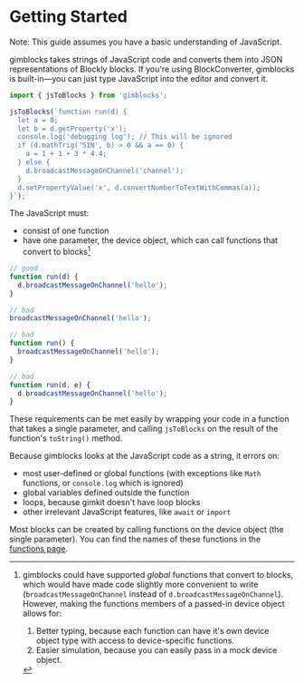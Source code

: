 # Getting Started

Note: This guide assumes you have a basic understanding of JavaScript.

gimblocks takes strings of JavaScript code and converts them into JSON representations of Blockly blocks. If you're using BlockConverter, gimblocks is built-in—you can just type JavaScript into the editor and convert it.

```javascript
import { jsToBlocks } from 'gimblocks';

jsToBlocks(`function run(d) {
  let a = 0;
  let b = d.getProperty('x');
  console.log('debugging log'); // This will be ignored
  if (d.mathTrig('SIN', b) > 0 && a == 0) {
    a = 1 + 1 + 3 * 4.4;
  } else {
    d.broadcastMessageOnChannel('channel');
  }
  d.setPropertyValue('x', d.convertNumberToTextWithCommas(a));
}`);
```

The JavaScript must:

- consist of one function
- have one parameter, the device object, which can call functions that convert to blocks[^1]

```javascript
// good
function run(d) {
  d.broadcastMessageOnChannel('hello');
}

// bad
broadcastMessageOnChannel('hello');

// bad
function run() {
  broadcastMessageOnChannel('hello');
}

// bad
function run(d, e) {
  d.broadcastMessageOnChannel('hello');
}
```

These requirements can be met easily by wrapping your code in a function that takes a single parameter, and calling `jsToBlocks` on the result of the function's `toString()` method.

Because gimblocks looks at the JavaScript code as a string, it errors on:

- most user-defined or global functions (with exceptions like `Math` functions, or `console.log` which is ignored)
- global variables defined outside the function
- loops, because gimkit doesn't have loop blocks
- other irrelevant JavaScript features, like `await` or `import`

Most blocks can be created by calling functions on the device object (the single parameter). You can find the names of these functions in the [functions page](./functions.md).

[^1]:
    gimblocks could have supported _global_ functions that convert to blocks, which would have made code slightly more convenient to write (`broadcastMessageOnChannel` instead of `d.broadcastMessageOnChannel`).
    However, making the functions members of a passed-in device object allows for:

    1. Better typing, because each function can have it's own device object type with access to device-specific functions.
    2. Easier simulation, because you can easily pass in a mock device object.
